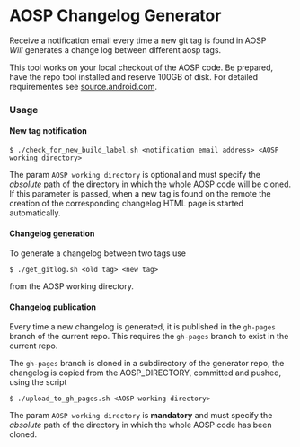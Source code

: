 # AOSP Changelog Generator
Receive a notification email every time a new git tag is found in AOSP<br/>
_Will_ generates a change log between different aosp tags. 

This tool works on your local checkout of the AOSP code. Be prepared, have the repo tool installed and reserve 100GB of disk. For detailed requirementes see [source.android.com](https://source.android.com/source/downloading.html).

### Usage
#### New tag notification
```
$ ./check_for_new_build_label.sh <notification email address> <AOSP working directory>
```

The param `AOSP working directory` is optional and must specify the *absolute* path of the directory in which the whole AOSP code will be cloned.
If this parameter is passed, when a new tag is found on the remote the creation of the corresponding changelog HTML page is started automatically.

#### Changelog generation
To generate a changelog between two tags use
```
$ ./get_gitlog.sh <old tag> <new tag>
```
from the AOSP working directory.

#### Changelog publication
Every time a new changelog is generated, it is published in the `gh-pages` branch of the current repo.
This requires the `gh-pages` branch to exist in the current repo.

The `gh-pages` branch is cloned in a subdirectory of the generator repo, the changelog is copied from the AOSP_DIRECTORY, committed and pushed, using the script
```
$ ./upload_to_gh_pages.sh <AOSP working directory>
```
The param `AOSP working directory` is **mandatory** and must specify the *absolute* path of the directory in which the whole AOSP code has been cloned.
